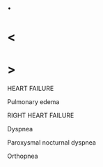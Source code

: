 # .

# <

# >

HEART FAILURE

Pulmonary edema

RIGHT HEART FAILURE

Dyspnea

Paroxysmal nocturnal dyspnea

Orthopnea
